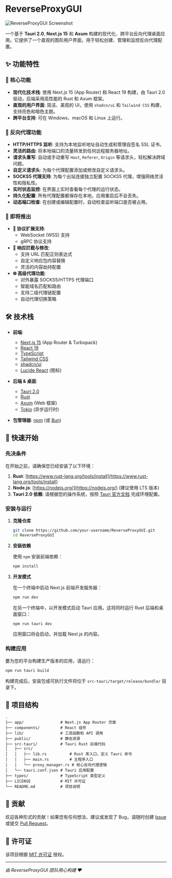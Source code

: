 # ReverseProxyGUI

![ReverseProxyGUI Screenshot](https://your-image-host.com/screenshot.png)

一个基于 **Tauri 2.0**, **Next.js 15** 和 **Axum** 构建的现代化、跨平台反向代理桌面应用。它提供了一个直观的图形用户界面，用于轻松创建、管理和监控反向代理配置。

## ✨ 功能特性

### 🎯 核心功能

- **现代化技术栈**: 使用 Next.js 15 (App Router) 和 React 19 构建，由 Tauri 2.0 驱动，后端采用高性能的 Rust 和 Axum 框架。
- **直观的用户界面**: 简洁、美观的 UI，使用 `shadcn/ui` 和 `Tailwind CSS` 构建，支持亮色和暗色主题。
- **跨平台支持**: 可在 Windows、macOS 和 Linux 上运行。

### 🔄 反向代理功能

- **HTTP/HTTPS 监听**: 支持为本地监听地址自动生成和管理自签名 SSL 证书。
- **灵活的路由**: 将本地端口的流量转发到任何远程服务器地址。
- **请求头重写**: 自动或手动重写 `Host`, `Referer`, `Origin` 等请求头，轻松解决跨域问题。
- **自定义请求头**: 为每个代理配置添加或修改自定义请求头。
- **SOCKS5 代理支持**: 为每个出站连接独立配置 SOCKS5 代理，增强网络灵活性和隐私性。
- **实时状态监控**: 在界面上实时查看每个代理的运行状态。
- **持久化配置**: 所有代理配置都保存在本地，应用重启后不会丢失。
- **动态端口检查**: 在创建或编辑配置时，自动检查监听端口是否被占用。

### 🚧 即将推出

- **🔌 协议扩展支持**: 
  - WebSocket (WSS) 支持  
  - gRPC 协议支持
- **🎯 响应拦截与修改**: 
  - 支持 URL 匹配正则表达式
  - 自定义响应包内容替换
  - 灵活的内容劫持配置
- **🌐 高级代理功能**:
  - 对外暴露 SOCKS5/HTTPS 代理端口
  - 智能域名匹配和路由
  - 支持二级代理链配置
  - 自动代理切换策略

## 🛠️ 技术栈

- **前端**:
  - [Next.js 15](https://nextjs.org/) (App Router & Turbopack)
  - [React 19](https://react.dev/)
  - [TypeScript](https://www.typescriptlang.org/)
  - [Tailwind CSS](https://tailwindcss.com/)
  - [shadcn/ui](https://ui.shadcn.com/)
  - [Lucide React](https://lucide.dev/) (图标)

- **后端 & 桌面**:
  - [Tauri 2.0](https://beta.tauri.app/)
  - [Rust](https://www.rust-lang.org/)
  - [Axum](https://github.com/tokio-rs/axum) (Web 框架)
  - [Tokio](https://tokio.rs/) (异步运行时)

- **包管理器**: [npm](https://www.npmjs.com/) (或 [Bun](https://bun.sh/))

## 🚀 快速开始

### 先决条件

在开始之前，请确保您已经安装了以下环境：

1.  **Rust**: [https://www.rust-lang.org/tools/install](https://www.rust-lang.org/tools/install)
2.  **Node.js**: [https://nodejs.org/](https://nodejs.org/) (建议使用 LTS 版本)
3.  **Tauri 2.0 依赖**: 请根据您的操作系统，按照 [Tauri 官方文档](https://tauri.app/start/prerequisites/) 完成环境配置。

### 安装与运行

1.  **克隆仓库**

    ```bash
    git clone https://github.com/your-username/ReverseProxyGUI.git
    cd ReverseProxyGUI
    ```

2.  **安装依赖**

    使用 `npm` 安装前端依赖：

    ```bash
    npm install
    ```

3.  **开发模式**

    在一个终端中启动 Next.js 前端开发服务器：

    ```bash
    npm run dev
    ```

    在另一个终端中，以开发模式启动 Tauri 应用。这将同时运行 Rust 后端和桌面窗口：

    ```bash
    npm run tauri dev
    ```

    应用窗口将会启动，并加载 Next.js 的内容。

### 构建应用

要为您的平台构建生产版本的应用，请运行：

```bash
npm run tauri build
```

构建完成后，安装包或可执行文件将位于 `src-tauri/target/release/bundle/` 目录下。

## 📂 项目结构

```
.
├── app/                # Next.js App Router 页面
├── components/         # React 组件
├── lib/                # 工具函数和 API 调用
├── public/             # 静态资源
├── src-tauri/          # Tauri Rust 后端代码
│   ├── src/
│   │   ├── lib.rs          # Rust 库入口，定义 Tauri 命令
│   │   ├── main.rs         # 主程序入口
│   │   └── proxy_manager.rs # 核心反向代理逻辑
│   └── tauri.conf.json # Tauri 应用配置
├── types/              # TypeScript 类型定义
├── LICENSE             # MIT 许可证
└── README.md           # 项目说明
```

## 🤝 贡献

欢迎各种形式的贡献！如果您有任何想法、建议或发现了 Bug，请随时创建 [Issue](https://github.com/your-username/ReverseProxyGUI/issues) 或提交 [Pull Request](https://github.com/your-username/ReverseProxyGUI/pulls)。

## 📄 许可证

该项目根据 [MIT 许可证](./LICENSE) 授权。

---

_由 ReverseProxyGUI 团队用心构建 ❤️_
